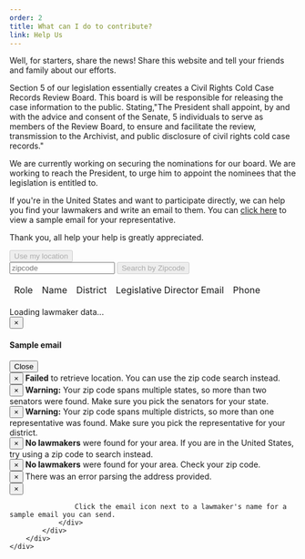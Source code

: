 ```yaml
---
order: 2
title: What can I do to contribute? 
link: Help Us
---
```



Well, for starters, share the news! Share this website and tell your friends and family about our efforts.

<div>
	
Section 5 of our legislation essentially creates a Civil Rights Cold Case Records Review Board. This board is will be responsible for releasing the case information to the public. Stating,"The President shall appoint, by and with the advice and consent of the Senate, 5 individuals to serve as members of the Review Board, to ensure and facilitate the review, transmission to the Archivist, and public disclosure of civil rights cold case records."

<div>
	<div>
We are currently working on securing the nominations for our board. We are working to reach the President, to urge him to appoint the nominees that the legislation is entitled to. 
<div>
	<div>

If you're in the United States and want to participate directly, we can help you find your lawmakers and write an email to them. You can <a href="javascript:void(0)" onclick="emailPopup('Representative', '', 'rep')">click here</a> to view a sample email for your representative.

<div>
	<div>


Thank you, all help your help is greatly appreciated.




<div class="panel panel-default">
	<div class="panel-body">
		<div class="row">
			<div class="col-md-3 col-md-offset-3">
				<button id="find-lawmakers-location" disabled="disabled" class="btn btn-primary">Use my location</button>
			</div>
			<div class="col-md-3">
				<div class="input-group">
					<input type="text" class="form-control" placeholder="zipcode" id="find-lawmakers-zip-text">
					<span class="input-group-btn">
						<button id="find-lawmakers-zip" disabled="disabled" class="btn btn-primary">Search by Zipcode</button>
					</span>
				</div>
			</div>
		</div>
		<div id="lawmaker-container">
			<table id="lawmaker-list" class="table table-striped table-responsive">
				<thead>
					<tr>
						<td>Role</td>
						<td>Name</td>
						<td>District</td>
						<td>Legislative Director Email</td>
						<td>Phone</td>
						<td></td>
					</tr>
				</thead>
				<tbody>
				</tbody>
			</table>
		</div>
		<div id="loadingDiv">Loading lawmaker data...</div>
		<div id="email-text"></div>
		<div class="modal fade" id="emailModal" tabindex="-1" role="dialog" aria-labelledby="emailModalLabel">
			<div class="modal-dialog" role="document">
				<div class="modal-content">
					<div class="modal-header">
						<button type="button" class="close" data-dismiss="modal" aria-label="Close"><span aria-hidden="true">&times;</span></button>
						<h4 class="modal-title" id="emailModalLabel">Sample email</h4>
					</div>
					<div class="modal-body">
					</div>
					<div class="modal-footer">
						<button type="button" class="btn btn-default" data-dismiss="modal">Close</button>
					</div>
				</div>
			</div>
		</div>
		<div class="alerts">
			<div id="location-alert">
				<div class="alert alert-danger alert-dismissible fade in" role="alert">
					<button type="button" class="close" data-dismiss="alert" aria-label="Close"><span aria-hidden="true">&times;</span></button>
					<strong>Failed</strong> to retrieve location. You can use the zip code search instead.
				</div>
			</div>
			<div id="senators-warning">
				<div class="alert alert-warning alert-dismissible fade in" role="alert">
					<button type="button" class="close" data-dismiss="alert" aria-label="Close"><span aria-hidden="true">&times;</span></button>
					<strong>Warning:</strong> Your zip code spans multiple states, so more than two senators were found. Make sure you pick the senators for your state.
				</div>
			</div>
			<div id="representatives-warning">
				<div class="alert alert-warning alert-dismissible fade in" role="alert">
					<button type="button" class="close" data-dismiss="alert" aria-label="Close"><span aria-hidden="true">&times;</span></button>
					<strong>Warning:</strong> Your zip code spans multiple districts, so more than one representative was found. Make sure you pick the representative for your district.
				</div>
			</div>
			<div id="no-lawmakers-location">
				<div class="alert alert-danger alert-dismissible fade in" role="alert">
					<button type="button" class="close" data-dismiss="alert" aria-label="Close"><span aria-hidden="true">&times;</span></button>
					<strong>No lawmakers</strong> were found for your area. If you are in the United States, try using a zip code to search instead.
				</div>
			</div>
			<div id="no-lawmakers-zip">
				<div class="alert alert-danger alert-dismissible fade in" role="alert">
					<button type="button" class="close" data-dismiss="alert" aria-label="Close"><span aria-hidden="true">&times;</span></button>
					<strong>No lawmakers</strong> were found for your area. Check your zip code.
				</div>
			</div>
			<div id="address-error">
				<div class="alert alert-danger alert-dismissible fade in" role="alert">
					<button type="button" class="close" data-dismiss="alert" aria-label="Close"><span aria-hidden="true">&times;</span></button>
					There was an error parsing the address provided.
				</div>
			</div>
			<div id="email-info">
				<div class="alert alert-info alert-dismissible fade in" role="alert">
					<button type="button" class="close" data-dismiss="alert" aria-label="Close"><span aria-hidden="true">&times;</span></button>

					Click the email icon next to a lawmaker's name for a sample email you can send.
				</div>
			</div>
		</div>
	</div>
</div>
